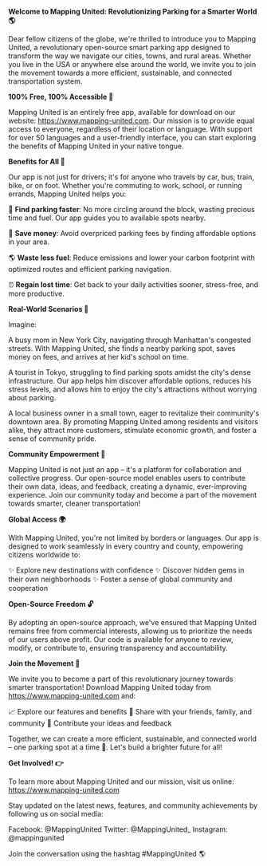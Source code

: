 **Welcome to Mapping United: Revolutionizing Parking for a Smarter World 🌎**

Dear fellow citizens of the globe, we're thrilled to introduce you to Mapping United, a revolutionary open-source smart parking app designed to transform the way we navigate our cities, towns, and rural areas. Whether you live in the USA or anywhere else around the world, we invite you to join the movement towards a more efficient, sustainable, and connected transportation system.

**100% Free, 100% Accessible 🌟**

Mapping United is an entirely free app, available for download on our website: https://www.mapping-united.com. Our mission is to provide equal access to everyone, regardless of their location or language. With support for over 50 languages and a user-friendly interface, you can start exploring the benefits of Mapping United in your native tongue.

**Benefits for All 🌈**

Our app is not just for drivers; it's for anyone who travels by car, bus, train, bike, or on foot. Whether you're commuting to work, school, or running errands, Mapping United helps you:

🚗 **Find parking faster**: No more circling around the block, wasting precious time and fuel. Our app guides you to available spots nearby.

💸 **Save money**: Avoid overpriced parking fees by finding affordable options in your area.

🌎 **Waste less fuel**: Reduce emissions and lower your carbon footprint with optimized routes and efficient parking navigation.

⏰ **Regain lost time**: Get back to your daily activities sooner, stress-free, and more productive.

**Real-World Scenarios 🌃**

Imagine:

A busy mom in New York City, navigating through Manhattan's congested streets. With Mapping United, she finds a nearby parking spot, saves money on fees, and arrives at her kid's school on time.

A tourist in Tokyo, struggling to find parking spots amidst the city's dense infrastructure. Our app helps him discover affordable options, reduces his stress levels, and allows him to enjoy the city's attractions without worrying about parking.

A local business owner in a small town, eager to revitalize their community's downtown area. By promoting Mapping United among residents and visitors alike, they attract more customers, stimulate economic growth, and foster a sense of community pride.

**Community Empowerment 🤝**

Mapping United is not just an app – it's a platform for collaboration and collective progress. Our open-source model enables users to contribute their own data, ideas, and feedback, creating a dynamic, ever-improving experience. Join our community today and become a part of the movement towards smarter, cleaner transportation!

**Global Access 🌍**

With Mapping United, you're not limited by borders or languages. Our app is designed to work seamlessly in every country and county, empowering citizens worldwide to:

✨ Explore new destinations with confidence
✨ Discover hidden gems in their own neighborhoods
✨ Foster a sense of global community and cooperation

**Open-Source Freedom 🔓**

By adopting an open-source approach, we've ensured that Mapping United remains free from commercial interests, allowing us to prioritize the needs of our users above profit. Our code is available for anyone to review, modify, or contribute to, ensuring transparency and accountability.

**Join the Movement 🚀**

We invite you to become a part of this revolutionary journey towards smarter transportation! Download Mapping United today from https://www.mapping-united.com and:

📈 Explore our features and benefits
👥 Share with your friends, family, and community
💬 Contribute your ideas and feedback

Together, we can create a more efficient, sustainable, and connected world – one parking spot at a time 🌟. Let's build a brighter future for all!

**Get Involved! 👉**

To learn more about Mapping United and our mission, visit us online: https://www.mapping-united.com

Stay updated on the latest news, features, and community achievements by following us on social media:

Facebook: @MappingUnited
Twitter: @MappingUnited_
Instagram: @mappingunited

Join the conversation using the hashtag #MappingUnited 🌎